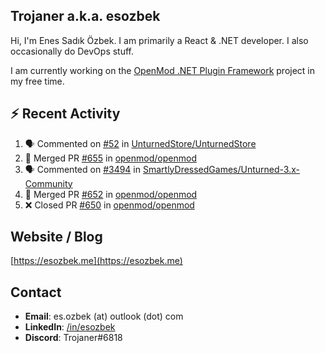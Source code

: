 ##  Trojaner a.k.a. esozbek
Hi, I'm Enes Sadık Özbek. I am primarily a React & .NET developer. I also occasionally do DevOps stuff.

I am currently working on the [OpenMod .NET Plugin Framework](https://github.com/openmod/openmod) project in my free time. 

## :zap: Recent Activity

<!--START_SECTION:activity-->
1. 🗣 Commented on [#52](https://github.com/UnturnedStore/UnturnedStore/issues/52) in [UnturnedStore/UnturnedStore](https://github.com/UnturnedStore/UnturnedStore)
2. 🎉 Merged PR [#655](https://github.com/openmod/openmod/pull/655) in [openmod/openmod](https://github.com/openmod/openmod)
3. 🗣 Commented on [#3494](https://github.com/SmartlyDressedGames/Unturned-3.x-Community/issues/3494) in [SmartlyDressedGames/Unturned-3.x-Community](https://github.com/SmartlyDressedGames/Unturned-3.x-Community)
4. 🎉 Merged PR [#652](https://github.com/openmod/openmod/pull/652) in [openmod/openmod](https://github.com/openmod/openmod)
5. ❌ Closed PR [#650](https://github.com/openmod/openmod/pull/650) in [openmod/openmod](https://github.com/openmod/openmod)
<!--END_SECTION:activity-->

## Website / Blog
[https://esozbek.me](https://esozbek.me)

## Contact
- **Email**: es.ozbek (at) outlook (dot) com
- **LinkedIn**: [/in/esozbek](https://linkedin.com/in/esozbek)
- **Discord**: Trojaner#6818
